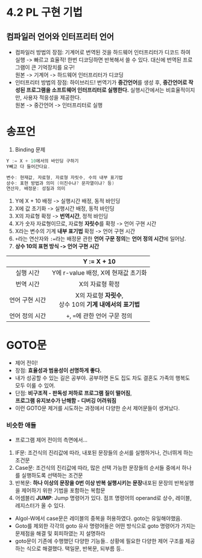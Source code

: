# 4.2 PL 구현 기법
## 컴파일러 언어와 인터프리터 언어
- 컴파일러 방법의 장점: 기계어로 번역된 것을 하드웨어 인터프리터가 디코드 하여 실행
-> 빠르고 효율적! 한번 디코딩하면 반복해서 쓸 수 있다. 대신에 번역된 프로그램이 큰 기억장치를 요구! <br> 원본 -> 기계어 -> 하드웨어 인터프리터가 디코딩
- 인터프리터 방법의 장점: 하이브리드! 번역기가 **중간언어**를 생성 후, **중간언어로 작성된 프로그램을 소프트웨어 인터프리터로 실행한다.** 실행시간에서는 비효율적이지만, 사용자 적응성을 제공한다. <br>
원본 -> 중간언어 -> 인터프리터로 실행

# 송프언

1. Binding 문제
```c++
Y := X + 10에서의 바인딩 구하기
Y빼고 다 들어간다요.

변수: 현재값, 자료형, 자료형 자릿수, 수의 내부 표기법
상수: 표현 방법과 의미 (이진수냐? 문자열이냐? 등)
연산자, 배정문: 성질과 의미
```

1. Y에 X + 10 배정 -> 실행시간 배정, 동적 바인딩
2. X에 값 초기화 -> 실행시간 배정, 동적 바인딩
3. X의 자료형 확정 -> **번역시간**, 정적 바인딩
4. X가 숫자 자료형이므로, 자료형 **자릿수**를 확정 -> 언어 구현 시간
5. X라는 변수의 기계 **내부 표기법** 확정 -> 언어 구현 시간
6. `+`라는 연산자와 `:=`라는 배정문 관한 **언어 구문 정의**는 **언어 정의 시간**에 일어남. 
7. **상수 10의 표현 방식 -> 언어 구현 시간** 

||Y := X + 10|
|:----:|:----:|
|실행 시간|Y에 r-value 배정, X에 현재값 초기화|
|번역 시간|X의 자료형 확정|
|언어 구현 시간|X의 자료형 **자릿수**,<br> 상수 10의 **기계 내에서의 표기법**|
|언어 정의 시간|`+`, `=`에 관한 언어 구문 정의|


# GOTO문
- 제어 전이!
- 장점: **효율성과 범용성이 선명하게 좋다.**
- 내가 성공할 수 있는 길은 공부야. 공부하면 돈도 집도 차도 결혼도 가족의 행복도 모두 이룰 수 있어.
- 단점: **비구조적 - 판독성 저하로 프로그램 질이 떨어짐**, <br> **프로그램 유지보수가 난해함 - 디버깅 어려워짐**
- 이런 GOTO문 제거를 시도하는 과정에서 다양한 순서 제어문들이 생겨났다. 

### 비슷한 애들
- 프로그램 제어 전이의 측면에서...
1. IF문: 조건식의 진리값에 따라, 내포된 문장들의 순서를 실행하거나, 건너뛰게 하는 조건문
2. Case문: 조건식의 진리값에 따라, 많은 선택 가능한 문장들의 순서들 중에서 하나를 실행하도록 선택하는 조건문
3. 반복문: **하나 이상의 문장을 0번 이상 반복 실행시키는 문장**내포된 문장의 반복실행을 제어하기 위한 기법을 포함하는 복합문
4. 어셈블리 **JUMP**: Jump 명령어가 있다. 점프 명령어의 operand로 상수, 레이블, 레지스터가 올 수 있다.
- Algol-W에서 case문은 레이블의 중복을 허용하였다. goto는 유일해야했음.
- Goto를 제외한 각각의 goto 유사 명령어들은 어떤 방식으로 goto 명령어가 가지는 문제점을 해결 및 회피하였는 지 설명하라
- goto문이 기존에 수행했던 다양한 기능들.. 상황에 필요한 다양한 제어 구조를 제공하는 식으로 해결했다. 택일문, 반복문, 되부름 등.. 

